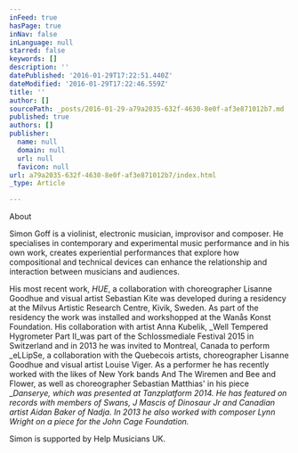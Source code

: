 ```yaml
---
inFeed: true
hasPage: true
inNav: false
inLanguage: null
starred: false
keywords: []
description: ''
datePublished: '2016-01-29T17:22:51.440Z'
dateModified: '2016-01-29T17:22:46.559Z'
title: ''
author: []
sourcePath: _posts/2016-01-29-a79a2035-632f-4630-8e0f-af3e871012b7.md
published: true
authors: []
publisher:
  name: null
  domain: null
  url: null
  favicon: null
url: a79a2035-632f-4630-8e0f-af3e871012b7/index.html
_type: Article

---
```

About

Simon Goff is a violinist, electronic musician, improvisor and composer. He specialises in contemporary and experimental music performance and in his own work, creates experiential performances that explore how compositional and technical devices can enhance the relationship and interaction between musicians and audiences.

His most recent work, _HUE_, a collaboration with choreographer Lisanne Goodhue and visual artist Sebastian Kite was developed during a residency at the Milvus Artistic Research Centre, Kivik, Sweden. As part of the residency the work was installed and workshopped at the Wanås Konst Foundation. His collaboration with artist Anna Kubelik, _Well Tempered Hygrometer Part II_was part of the Schlossmediale Festival 2015 in Switzerland and in 2013 he was invited to Montreal, Canada to perform _eLLipSe, a collaboration with the Quebecois artists, choreographer Lisanne Goodhue and visual artist Louise Viger. As a performer he has recently worked with the likes of New York bands And The Wiremen and Bee and Flower, as well as choreographer Sebastian Matthias' in his piece __Danserye, which was presented at Tanzplatform 2014\. He has featured on records with members of Swans, J Mascis of Dinosaur Jr and Canadian artist Aidan Baker of Nadja. In 2013 he also worked with composer Lynn Wright on a piece for the John Cage Foundation._

Simon is supported by Help Musicians UK.
